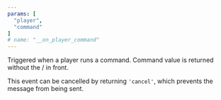 ```yaml
---
params: [
  "player",
  "command"
]
# name: "__on_player_command"
---
```

Triggered when a player runs a command. Command value is returned without the / in front.

This event can be cancelled by returning `'cancel'`, which prevents the message from being sent.
